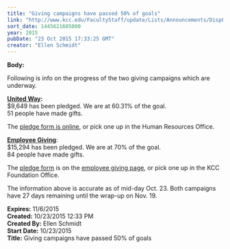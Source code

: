 ```yaml
---
title: "Giving campaigns have passed 50% of goals"
link: "http://www.kcc.edu/FacultyStaff/update/Lists/Announcements/DispForm.aspx?ID=2060"
sort_date: 1445621605000
year: 2015
pubDate: "23 Oct 2015 17:33:25 GMT"
creator: "Ellen Schmidt"
---
```


<div><b>Body:</b> <div class="ExternalClass5ABB1A6679FF4BB9BBFBA0AEED1DEAB2"><p>​Following is info on the progress of the two giving campaigns which are underway.</p>
<p><a href="https://www.myunitedway.org/"><strong>United Way</strong></a><strong>:</strong><br />$9,649 has been pledged. We are at 60.31% of the goal.<br />51 people have made gifts.</p>
<p>The <a href="/FacultyStaff/departments/hr/Documents/2015-2016%20United%20Way%20Pledge%20Form.pdf">pledge form is online</a>, or pick one up in the Human Resources Office.</p>
<p><a href="/Foundation/giving/eg/Pages/default.aspx"><strong>Employee Giving</strong></a>:<br />$15,294 has been pledged. We are at 70% of the goal.<br />84 people have made gifts.</p>
<p>The <a href="/Foundation/giving/eg/Pages/contribute.aspx">pledge form</a> is on the <a href="/Foundation/giving/eg/Pages/default.aspx">employee giving page</a>, or pick one up in the KCC Foundation Office.</p>
<p>The information above is accurate as of mid-day Oct. 23. Both campaigns have 27 days remaining until the wrap-up on Nov. 19.</p></div></div>
<div><b>Expires:</b> 11/6/2015</div>
<div><b>Created:</b> 10/23/2015 12:33 PM</div>
<div><b>Created By:</b> Ellen Schmidt</div>
<div><b>Start Date:</b> 10/23/2015</div>
<div><b>Title:</b> Giving campaigns have passed 50% of goals</div>

